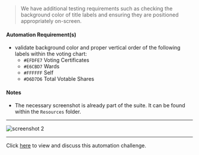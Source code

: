 > We have additional testing requirements such as checking the background color of title labels and ensuring they are positioned appropriately on-screen.

#### Automation Requirement(s)
- validate background color and proper vertical order of the following labels within the voting chart:
    - `#EFDFE7` Voting Certificates
    - `#E6CBD7` Wards
    - `#FFFFFF` Self
    - `#D6D7D6` Total Votable Shares

#### Notes
- The necessary screenshot is already part of the suite. It can be found within the `Resources` folder.
---

![screenshot 2](https://user-images.githubusercontent.com/4438390/102703664-cfb43a00-423f-11eb-9a3e-f31692b79656.png)

---

Click [here](https://github.com/TestPlant/sensetalk-solutions/discussions/1) to view and discuss this automation challenge.
